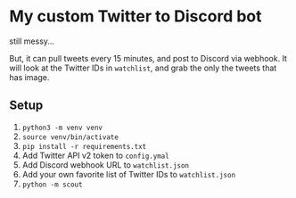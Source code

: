 # My custom Twitter to Discord bot

still messy...

But, it can pull tweets every 15 minutes, and post to Discord via webhook. It will look at the Twitter IDs in `watchlist`, and grab the only the tweets that has image.

## Setup

1. `python3 -m venv venv`
1. `source venv/bin/activate`
1. `pip install -r requirements.txt`
1. Add Twitter API v2 token to `config.ymal`
1. Add Discord webhook URL to `watchlist.json`
1. Add your own favorite list of Twitter IDs to `watchlist.json`
1. `python -m scout`
